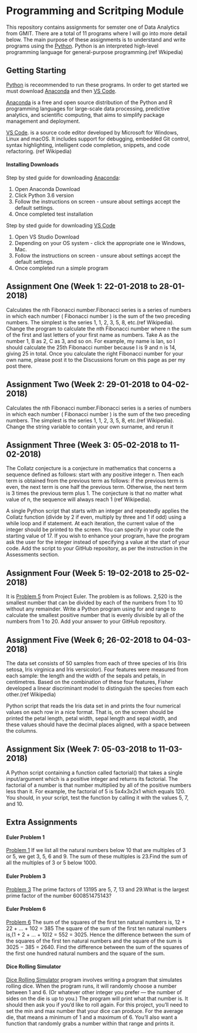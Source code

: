 # Programming and Scritping Module 

This repository contains assignments for semster one of Data Analytics from GMIT. There are a total of 11 programs where I will go into more detail below. The main purpose of these assignments is to understand and write programs using the [Python](https://www.python.org/). Python is an interpreted high-level programming language for general-purpose programming.(ref Wkipedia)

## Getting Starting
[Python](https://www.python.org/) is receommended to run these programs. In order to get started we must download [Anaconda](https://www.anaconda.com/download/) and then [VS Code](https://code.visualstudio.com/).

[Anaconda](https://www.anaconda.com/download/) is a free and open source distribution of the Python and R programming languages for large-scale data processing, predictive analytics, and scientific computing, that aims to simplify package management and deployment.

[VS Code](https://code.visualstudio.com/). is a source code editor developed by Microsoft for Windows, Linux and macOS. It includes support for debugging, embedded Git control, syntax highlighting, intelligent code completion, snippets, and code refactoring. (ref Wikipedia)

#### Installing Downloads
Step by sted guide for downloading [Anaconda](https://www.anaconda.com/download/):
1. Open Anaconda Download
2. Click Python 3.6 version
3. Follow the instructions on screen - unsure about settings accept the default settings.
4. Once completed test installation

Step by sted guide for downloading [VS Code](https://code.visualstudio.com/)
1. Open VS Studio Download
2. Depending on your OS system - click the appropriate one ie Windows, Mac.
3. Follow the instructions on screen - unsure about settings accept the default settings.
4. Once completed run a simple program 

## Assignment One (Week 1: 22-01-2018 to 28-01-2018)
Calculates the nth Fibonacci number.Fibonacci series is a series of numbers in which each number ( Fibonacci number ) is the sum of the two preceding numbers. The simplest is the series 1, 1, 2, 3, 5, 8, etc.(ref Wikipedia). Change the program to calculate the nth Fibonacci number where n the sum of the first and last letters of your first name as numbers. Take A as the number 1, B as 2, C as 3, and so on. For example, my name is Ian, so I should calculate the 25th Fibonacci number because I is 9 and n is 14, giving 25 in total. Once you calculate the right Fibonacci number for your own name, please post it to the Discussions forum on this page as per my post there.


## Assignment Two (Week 2: 29-01-2018 to 04-02-2018)
Calculates the nth Fibonacci number.Fibonacci series is a series of numbers in which each number ( Fibonacci number ) is the sum of the two preceding numbers. The simplest is the series 1, 1, 2, 3, 5, 8, etc.(ref Wikipedia). Change the string variable to contain your own surname, and rerun it


## Assignment Three (Week 3: 05-02-2018 to 11-02-2018)
The Collatz conjecture is a conjecture in mathematics that concerns a sequence defined as follows: start with any positive integer n. Then each term is obtained from the previous term as follows: if the previous term is even, the next term is one half the previous term. Otherwise, the next term is 3 times the previous term plus 1. The conjecture is that no matter what value of n, the sequence will always reach 1 (ref Wikipedia).

A single Python script that starts with an integer and repeatedly applies the Collatz function (divide by 2 if even, multiply by three and 1 if odd) using a while loop and if statement. At each iteration, the current value of the integer should be printed to the screen. You can specify in your code the starting value of 17. If you wish to enhance your program, have the program ask the user for the integer instead of specifying a value at the start of your code. Add the script to your GitHub repository, as per the instruction in the Assessments section.


## Assignment Four (Week 5: 19-02-2018 to 25-02-2018)
It is [Problem 5](https://projecteuler.net/problem=5) from Project Euler. The problem is as follows. 2,520 is the smallest number that can be divided by each of the numbers from 1 to 10 without any remainder. Write a Python program using for and range to calculate the smallest positive number that is evenly divisible by all of the numbers from 1 to 20. Add your answer to your GitHub repository.


## Assignment Five (Week 6; 26-02-2018 to 04-03-2018)
The data set consists of 50 samples from each of three species of Iris (Iris setosa, Iris virginica and Iris versicolor). Four features were measured from each sample: the length and the width of the sepals and petals, in centimetres. Based on the combination of these four features, Fisher developed a linear discriminant model to distinguish the species from each other.(ref Wikipedia)

Python script that reads the Iris data set in and prints the four numerical values on each row in a nice format. That is, on the screen should be printed the petal length, petal width, sepal length and sepal width, and these values should have the decimal places aligned, with a space between the columns.


## Assignment Six (Week 7: 05-03-2018 to 11-03-2018)
A Python script containing a function called factorial() that takes a single input/argument which is a positive integer and returns its factorial. The factorial of a number is that number multiplied by all of the positive numbers less than it. For example, the factorial of 5 is 5x4x3x2x1 which equals 120. You should, in your script, test the function by calling it with the values 5, 7, and 10.


## Extra Assignments
#### Euler Problem 1
[Problem 1](https://projecteuler.net/problem=1) If we list all the natural numbers below 10 that are multiples of 3 or 5, we get 3, 5, 6 and 9. The sum of these multiples is 23.Find the sum of all the multiples of 3 or 5 below 1000.

#### Euler Problem 3
[Problem 3](https://projecteuler.net/problem=3) The prime factors of 13195 are 5, 7, 13 and 29.What is the largest prime factor of the number 600851475143?

#### Euler Problem 6
[Problem 6](https://projecteuler.net/problem=6) The sum of the squares of the first ten natural numbers is, 12 + 22 + ... + 102 = 385
The square of the sum of the first ten natural numbers is,(1 + 2 + ... + 10)2 = 552 = 3025. Hence the difference between the sum of the squares of the first ten natural numbers and the square of the sum is 3025 − 385 = 2640. Find the difference between the sum of the squares of the first one hundred natural numbers and the square of the sum.

#### Dice Rolling Simulator 
[Dice Rolling Simulator](https://knightlab.northwestern.edu/2014/06/05/five-mini-programming-projects-for-the-python-beginner/) program involves writing a program that simulates rolling dice. When the program runs, it will randomly choose a number between 1 and 6. (Or whatever other integer you prefer — the number of sides on the die is up to you.) The program will print what that number is. It should then ask you if you’d like to roll again. For this project, you’ll need to set the min and max number that your dice can produce. For the average die, that means a minimum of 1 and a maximum of 6. You’ll also want a function that randomly grabs a number within that range and prints it.

###
